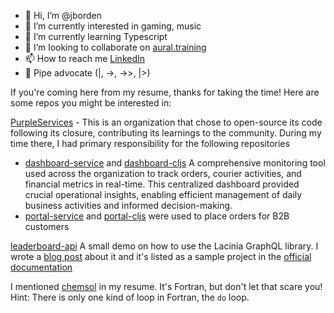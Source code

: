 - 👋 Hi, I’m @jborden
- 👀 I’m currently interested in gaming, music
- 🌱 I’m currently learning Typescript
- 💞️ I’m looking to collaborate on [aural.training](https://github.com/jborden/aural.training)
- 📫 How to reach me [LinkedIn](https://www.linkedin.com/in/james-michael-borden/)
- 🚰 Pipe advocate (|, ->, ->>, |>)

If you're coming here from my resume, thanks for taking the time! Here are some repos you might be interested in:

[PurpleServices](https://github.com/Purple-Services) - This is an organization that chose to open-source its code following its closure, contributing its learnings to the community. During my time there, I had primary responsibility for the following repositories
- [dashboard-service](https://github.com/Purple-Services/dashboard-service) and [dashboard-cljs](https://github.com/Purple-Services/dashboard-cljs) A comprehensive monitoring tool used across the organization to track orders, courier activities, and financial metrics in real-time. This centralized dashboard provided crucial operational insights, enabling efficient management of daily business activities and informed decision-making.
- [portal-service](https://github.com/Purple-Services/portal-service) and [portal-cljs](https://github.com/Purple-Services/portal-cljs) were used to place orders for B2B customers

[leaderboard-api](https://github.com/jborden/leaderboard-api) A small demo on how to use the Lacinia GraphQL library. I wrote a [blog post](https://jborden.github.io/2017/05/15/using-lacinia) about it and it's listed as a sample project in the [official documentation](https://lacinia.readthedocs.io/en/latest/samples.html)

I mentioned [chemsol](https://github.com/jborden/chemsol) in my resume. It's Fortran, but don't let that scare you! Hint: There is only one kind of loop in Fortran, the `do` loop. 

<!---
jborden/jborden is a ✨ special ✨ repository because its `README.md` (this file) appears on your GitHub profile.
You can click the Preview link to take a look at your changes.
--->
